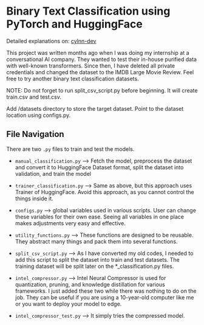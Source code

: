 # Binary Text Classification using PyTorch and HuggingFace

Detailed explanations on: [cylnn-dev](https://cylnn-dev.github.io/)

This project was written months ago when I was doing my internship at a conversational AI company. They wanted to test their in-house purified data with well-known transformers. Since then, I have deleted all private credentials and changed the dataset to the IMDB Large Movie Review. Feel free to try another binary text classification datasets.

NOTE: Do not forget to run split_csv_script.py before beginning. It will create train.csv and test.csv.

Add /datasets directory to store the target dataset. Point to the dataset location using configs.py.

## File Navigation


There are two `.py` files to train and test the models.

- `manual_classification.py` --> Fetch the model, preprocess the dataset and convert it to HuggingFace Dataset format, split the dataset into validation, and train the model


- `trainer_classification.py` --> Same as above, but this approach uses Trainer of HuggingFace. Avoid this approach, as you cannot control the things inside it.


- `configs.py` --> global variables used in various scripts. User can change these variables for their own ease. Seeing all variables in one place makes adjustments very easy and effective.


- `utility_functions.py` --> These functions are designed to be reusable. They abstract many things and pack them into several functions.


- `split_csv_script.py` --> As I have converted my old codes, I needed to add this script to split the dataset into train and test datasets. The training dataset will be split later on the *_classification.py files.


- `intel_compressor.py` --> Intel Neural Compressor is used for quantization, pruning, and knowledge distillation for various frameworks. I just added these two while there was nothing to do on the job. They can be useful if you are using a 10-year-old computer like me or you want to deploy your model to edge.


- `intel_compressor_test.py` --> It simply tries the compressed model.

